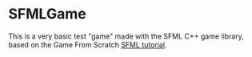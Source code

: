 # SFMLGame

This is a very basic test "game" made with the SFML C++ game library, based on
the Game From Scratch
[SFML tutorial](http://www.gamefromscratch.com/page/Game-From-Scratch-CPP-Edition.aspx).
